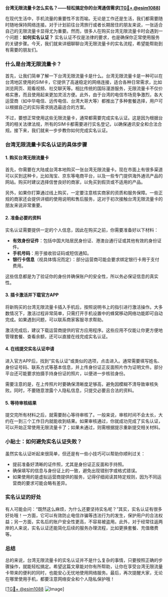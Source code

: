 **台湾无限流量卡怎么实名？——轻松搞定你的台湾通信需求[[TG💪+ @esim1088](https://t.me/s/esim1088)]**

在现代生活中，手机流量的重要性不言而喻。无论是工作还是生活，我们都需要随时随地保持网络连接。对于计划前往台湾旅行或者长期居住的朋友来说，一张适合自己的无限流量卡显得尤为重要。然而，很多人在购买台湾无限流量卡时会遇到一个问题：**如何实名认证？** 实名认证不仅是法律的要求，也是确保你正常使用服务的关键步骤。今天，我们就来详细聊聊台湾无限流量卡的实名流程，希望能帮助到有需要的朋友们。

### 什么是台湾无限流量卡？

首先，让我们简单了解一下台湾无限流量卡是什么。台湾无限流量卡是一种可以在台湾地区使用的SIM卡，它提供了高速稳定的网络连接，适合各种日常需求，比如浏览网页、观看视频、社交聊天等。相比传统的国际漫游服务，无限流量卡不仅价格实惠，而且使用起来更加灵活方便。此外，由于台湾的电信市场竞争激烈，各大运营商（如中华电信、远传电信、台湾大哥大等）都推出了多种套餐选择，用户可以根据自己的实际需求挑选最适合的方案。

不过，要想正常使用这些无限流量卡，通常都需要完成实名认证。这是因为根据台湾的相关法律法规，所有的SIM卡都需要进行实名登记，以确保通讯安全和合法合规。接下来，我们就来一步步教你如何完成实名认证。

### 台湾无限流量卡实名认证的具体步骤

#### 1. 购买台湾无限流量卡

首先，你需要在大陆或台湾本地购买一张台湾无限流量卡。现在市面上有很多渠道可以买到这种卡，比如淘宝、京东等电商平台，以及一些专门提供海外通讯产品的网站。购买时建议选择信誉良好的商家，以免买到假货或不适用的产品。

另外，如果你打算通过线上购买，一定要注意核实商家的资质和服务保障。一些正规的商家还会提供详细的使用说明和售后服务，这对于初次接触台湾无限流量卡的朋友来说非常重要。

#### 2. 准备必要的资料

实名认证需要提供一定的个人信息，因此在购买之前，你需要准备好以下材料：

- **有效身份证件**：包括中国大陆居民身份证、港澳台通行证或其他有效的身份证件。
- **手机号码**：用于接收验证码或短信通知。
- **银行卡信息**（视具体情况而定）：部分运营商可能会要求绑定银行卡用于支付费用。

这些信息都是为了验证你的身份并确保账户的安全性，所以务必保证信息的真实性。

#### 3. 插卡激活并下载官方APP

将新购买的台湾无限流量卡插入手机后，按照说明书上的指引进行激活操作。大多数情况下，激活过程非常简单，只需打开手机设置中的蜂窝移动网络功能即可自动完成。如果遇到问题，可以联系商家客服寻求帮助。

激活完成后，建议下载运营商提供的官方应用程序。这些应用不仅能让你更方便地管理套餐、查看余额，还可以直接在线完成实名认证。

#### 4. 在线提交实名认证申请

进入官方APP后，找到“实名认证”或类似的选项，点击进入。通常需要填写姓名、身份证号码、联系方式等基本信息，并上传身份证正反面照片作为证明文件。部分平台还可能要求拍摄手持身份证的照片，以便进一步核验身份。

需要注意的是，在上传照片时要确保清晰度足够高，避免因模糊不清导致审核失败。同时，不要随意泄露个人隐私信息，只提交必要且合法的资料。

#### 5. 等待审核结果

提交完所有材料之后，就需要耐心等待审核了。一般来说，审核时间不会太长，大约在一到三个工作日内就能收到结果。如果审核通过，你就成功完成了实名认证，可以开始正常使用无限流量卡了；如果未通过，则需根据提示重新提交相关材料。

### 小贴士：如何避免实名认证失败？

虽然实名认证听起来很简单，但还是有一些小技巧可以帮助你顺利过关：

- 提前准备好清晰的证件照，尤其是身份证正反面和手持照。
- 确保填写的信息与身份证上的一致，避免出现错别字或格式错误。
- 如果使用的是虚拟运营商提供的服务，记得仔细阅读其特定规则，因为不同运营商的要求可能会略有差异。

### 实名认证的好处

有人可能会问：“既然这么麻烦，为什么还要坚持实名呢？”其实，实名认证有很多好处哦！一方面，它可以有效防止电信诈骗等违法行为的发生，保护用户的合法权益；另一方面，实名后的账户安全性更高，不容易被盗用。此外，对于经常往返两岸的人来说，实名认证还能简化后续的服务办理流程，比如更换套餐、充值缴费等。

### 总结

总的来说，台湾无限流量卡的实名认证并不是什么复杂的事情，只要按照正确的步骤操作，就能轻松搞定。希望这篇文章能对你有所帮助，让你在享受台湾无限流量卡带来的便利的同时，也能安心无忧地使用网络服务。最后，再次提醒大家，无论在哪里使用手机，都要注意网络安全和个人隐私保护哦！

[[TG💪+ @esim1088](https://t.me/s/esim1088) ![Image](https://i.postimg.cc/4NQfJmqS/Snipaste-2025-05-13-00-14-12.png)]